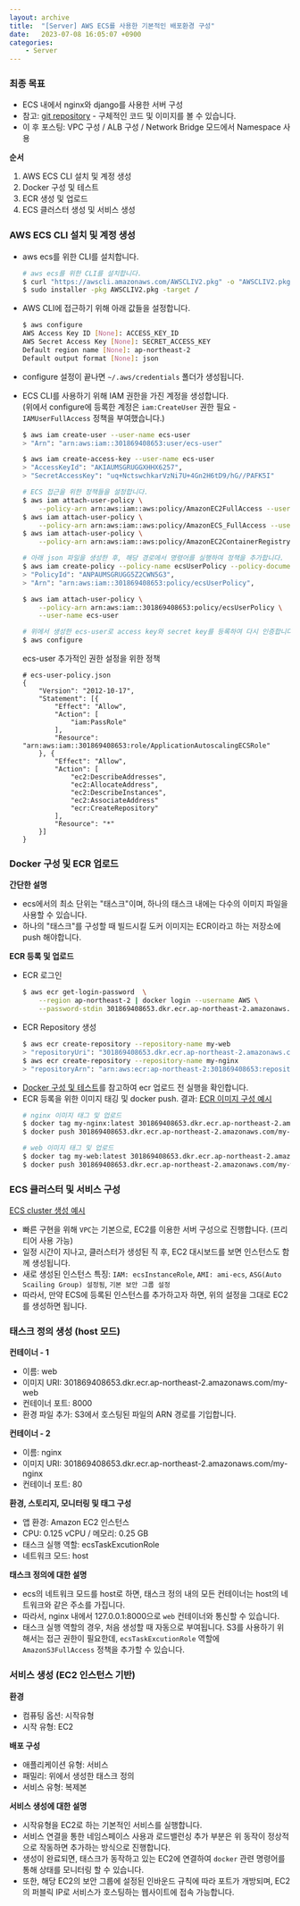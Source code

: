 ```yaml
---
layout: archive
title:  "[Server] AWS ECS를 사용한 기본적인 배포환경 구성"
date:   2023-07-08 16:05:07 +0900
categories: 
    - Server
---
```


### 최종 목표
- ECS 내에서 nginx와 django를 사용한 서버 구성
- 참고: [git repository](https://github.com/yamkant/aws-ecs) - 구체적인 코드 및 이미지를 볼 수 있습니다.
- 이 후 포스팅: VPC 구성 / ALB 구성 / Network Bridge 모드에서 Namespace 사용

**순서**
1. AWS ECS CLI 설치 및 계정 생성
2. Docker 구성 및 테스트
3. ECR 생성 및 업로드 
4. ECS 클러스터 생성 및 서비스 생성

### AWS ECS CLI 설치 및 계정 생성
- aws ecs를 위한 CLI를 설치합니다.
    ```sh
    # aws ecs를 위한 CLI를 설치합니다.
    $ curl "https://awscli.amazonaws.com/AWSCLIV2.pkg" -o "AWSCLIV2.pkg"
    $ sudo installer -pkg AWSCLIV2.pkg -target /
    ```

- AWS CLI에 접근하기 위해 아래 값들을 설정합니다.
    ```sh
    $ aws configure
    AWS Access Key ID [None]: ACCESS_KEY_ID
    AWS Secret Access Key [None]: SECRET_ACCESS_KEY
    Default region name [None]: ap-northeast-2
    Default output format [None]: json
    ```
- configure 설정이 끝나면 `~/.aws/credentials` 폴더가 생성됩니다.

- ECS CLI를 사용하기 위해 IAM 권한을 가진 계정을 생성합니다.  
  (위에서 configure에 등록한 계정은 `iam:CreateUser` 권한 필요 - `IAMUserFullAccess` 정책을 부여했습니다.)
    ```sh
    $ aws iam create-user --user-name ecs-user
    > "Arn": "arn:aws:iam::301869408653:user/ecs-user"

    $ aws iam create-access-key --user-name ecs-user
    > "AccessKeyId": "AKIAUMSGRUGGXHHX6257",
    > "SecretAccessKey": "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"

    # ECS 접근을 위한 정책들을 설정합니다.
    $ aws iam attach-user-policy \
        --policy-arn arn:aws:iam::aws:policy/AmazonEC2FullAccess --user-name ecs-user
    $ aws iam attach-user-policy \
        --policy-arn arn:aws:iam::aws:policy/AmazonECS_FullAccess --user-name ecs-user
    $ aws iam attach-user-policy \
        --policy-arn arn:aws:iam::aws:policy/AmazonEC2ContainerRegistryFullAccess --user-name ecs-user

    # 아래 json 파일을 생성한 후, 해당 경로에서 명령어를 실행하여 정책을 추가합니다.
    $ aws iam create-policy --policy-name ecsUserPolicy --policy-document file://ecs-user-policy.json
    > "PolicyId": "ANPAUMSGRUGG5Z2CWN5G3",
    > "Arn": "arn:aws:iam::301869408653:policy/ecsUserPolicy",

    $ aws iam attach-user-policy \
        --policy-arn arn:aws:iam::301869408653:policy/ecsUserPolicy \
        --user-name ecs-user
    
    # 위에서 생성한 ecs-user로 access key와 secret key를 등록하여 다시 인증합니다.
    $ aws configure
    ```
    ecs-user 추가적인 권한 설정을 위한 정책
    ```
    # ecs-user-policy.json
    {
        "Version": "2012-10-17",
        "Statement": [{
            "Effect": "Allow",
            "Action": [
                "iam:PassRole"
            ],
            "Resource": "arn:aws:iam::301869408653:role/ApplicationAutoscalingECSRole"
        }, {
            "Effect": "Allow",
            "Action": [
                "ec2:DescribeAddresses",
                "ec2:AllocateAddress",
                "ec2:DescribeInstances",
                "ec2:AssociateAddress"
                "ecr:CreateRepository"
            ],
            "Resource": "*"
        }]
    }
    ```

### Docker 구성 및 ECR 업로드
**간단한 설명**
- ecs에서의 최소 단위는 "태스크"이며, 하나의 태스크 내에는 다수의 이미지 파일을 사용할 수 있습니다.
- 하나의 "태스크"를 구성할 때 빌드시킬 도커 이미지는 ECR이라고 하는 저장소에 push 해야합니다.

**ECR 등록 및 업로드**
- ECR 로그인
    ```sh
    $ aws ecr get-login-password  \
        --region ap-northeast-2 | docker login --username AWS \
        --password-stdin 301869408653.dkr.ecr.ap-northeast-2.amazonaws.com
    ```
- ECR Repository 생성
    ```sh
    $ aws ecr create-repository --repository-name my-web
    > "repositoryUri": "301869408653.dkr.ecr.ap-northeast-2.amazonaws.com/my-web"
    $ aws ecr create-repository --repository-name my-nginx
    > "repositoryArn": "arn:aws:ecr:ap-northeast-2:301869408653:repository/my-nginx"
    ```
- [Docker 구성 및 테스트](https://github.com/yamkant/aws-ecs/tree/main/srcs/ecr)를 참고하여 ecr 업로드 전 실행을 확인합니다.
- ECR 등록을 위한 이미지 태깅 및 docker push. 결과: [ECR 이미지 구성 예시](https://github.com/yamkant/aws-ecs/blob/main/srcs/images/ecs-ecr-setting.png)
    ```sh
    # nginx 이미지 태그 및 업로드
    $ docker tag my-nginx:latest 301869408653.dkr.ecr.ap-northeast-2.amazonaws.com/my-nginx:latest
    $ docker push 301869408653.dkr.ecr.ap-northeast-2.amazonaws.com/my-nginx:latest

    # web 이미지 태그 및 업로드
    $ docker tag my-web:latest 301869408653.dkr.ecr.ap-northeast-2.amazonaws.com/my-web:latest
    $ docker push 301869408653.dkr.ecr.ap-northeast-2.amazonaws.com/my-web:latest
    ```

### ECS 클러스터 및 서비스 구성
[ECS cluster 생성 예시](https://github.com/yamkant/aws-ecs/blob/main/srcs/images/ecs-cluster-setting.png)
- 빠른 구현을 위해 `VPC`는 기본으로, EC2를 이용한 서버 구성으로 진행합니다. (프리티어 사용 가능)
- 일정 시간이 지나고, 클러스터가 생성된 직 후, EC2 대시보드를 보면 인스턴스도 함께 생성됩니다.
- 새로 생성된 인스턴스 특징: `IAM: ecsInstanceRole`, `AMI: ami-ecs`, `ASG(Auto Scailing Group) 설정됨`, `기본 보안 그룹 설정`
- 따라서, 만약 ECS에 등록된 인스턴스를 추가하고자 하면, 위의 설정을 그대로 EC2를 생성하면 됩니다.

### 태스크 정의 생성 (host 모드)
**컨테이너 - 1**
- 이름: web
- 이미지 URI: 301869408653.dkr.ecr.ap-northeast-2.amazonaws.com/my-web 
- 컨테이너 포트: 8000
- 환경 파일 추가: S3에서 호스팅된 파일의 ARN 경로를 기입합니다.

**컨테이너 - 2**
- 이름: nginx
- 이미지 URI: 301869408653.dkr.ecr.ap-northeast-2.amazonaws.com/my-nginx  
- 컨테이너 포트: 80

**환경, 스토리지, 모니터링 및 태그 구성**
- 앱 환경: Amazon EC2 인스턴스
- CPU: 0.125 vCPU / 메모리: 0.25 GB
- 태스크 실행 역할: ecsTaskExcutionRole
- 네트워크 모드: host

**태스크 정의에 대한 설명**
- ecs의 네트워크 모드를 host로 하면, 태스크 정의 내의 모든 컨테이너는 host의 네트워크와 같은 주소를 가집니다.
- 따라서, nginx 내에서 127.0.0.1:8000으로 `web` 컨테이너와 통신할 수 있습니다.
- 태스크 실행 역할의 경우, 처음 생성할 때 자동으로 부여됩니다. S3를 사용하기 위해서는 접근 권한이 필요한데, `ecsTaskExcutionRole` 역할에 `AmazonS3FullAccess` 정책을 추가할 수 있습니다.

### 서비스 생성 (EC2 인스턴스 기반)
**환경**
- 컴퓨팅 옵션: 시작유형
- 시작 유형: EC2

**배포 구성**
- 애플리케이션 유형: 서비스
- 패밀리: 위에서 생성한 태스크 정의
- 서비스 유형: 복제본

**서비스 생성에 대한 설명**
- 시작유형을 EC2로 하는 기본적인 서비스를 실행합니다.
- 서비스 연결을 통한 네임스페이스 사용과 로드밸런싱 추가 부분은 위 동작이 정상적으로 작동하면 추가하는 방식으로 진행합니다.
- 생성이 완료되면, 태스크가 동작하고 있는 EC2에 연결하여 `docker` 관련 명령어를 통해 상태를 모니터링 할 수 있습니다.
- 또한, 해당 EC2의 보안 그룹에 설정된 인바운드 규칙에 따라 포트가 개방되며, EC2의 퍼블릭 IP로 서비스가 호스팅하는 웹사이트에 접속 가능합니다.
